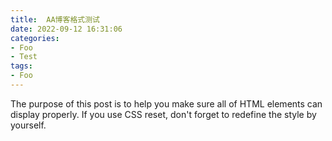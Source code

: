 ```yaml
---
title:  AA博客格式测试
date: 2022-09-12 16:31:06
categories:
- Foo
- Test
tags:
- Foo
---
```


The purpose of this post is to help you make sure all of HTML elements can display properly. If you use CSS reset, don't forget to redefine the style by yourself.
